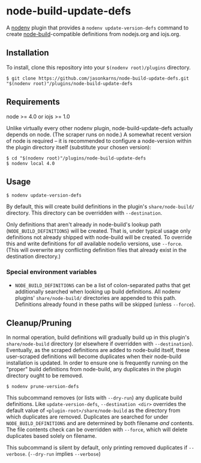 # node-build-update-defs

A [nodenv][] plugin that provides a `nodenv update-version-defs` command to
create [node-build][]-compatible definitions from nodejs.org and iojs.org. 

## Installation

To install, clone this repository into your `$(nodenv root)/plugins` directory.

    $ git clone https://github.com/jasonkarns/node-build-update-defs.git "$(nodenv root)"/plugins/node-build-update-defs

## Requirements

node >= 4.0 or iojs >= 1.0

Unlike virtually every other nodenv plugin, node-build-update-defs actually depends on node. (The scraper runs on node.) A somewhat recent version of node is required – it is recommended to configure a node-version within the plugin directory itself (substitute your chosen version):

    $ cd "$(nodenv root)"/plugins/node-build-update-defs
    $ nodenv local 4.0

## Usage

    $ nodenv update-version-defs

By default, this will create build definitions in the plugin's `share/node-build/` directory. This directory can be overridden with `--destination`.

Only definitions that aren't already in node-build's lookup path (`NODE_BUILD_DEFINITIONS`) will be created. That is, under typical usage only definitions not already shipped with node-build will be created. To override this and write definitions for *all* available node/io versions, use `--force`. (This will overwrite any conflicting definition files that already exist in the destination directory.)

### Special environment variables

- `NODE_BUILD_DEFINITIONS` can be a list of colon-separated paths that get additionally searched when looking up build definitions. All nodenv plugins' `share/node-build/` directories are appended to this path. Definitions already found in these paths will be skipped (unless `--force`).

## Cleanup/Pruning

In normal operation, build definitions will gradually build up in this plugin's `share/node-build` directory (or elsewhere if overridden with `--destination`). Eventually, as the scraped definitions are added to node-build itself, these user-scraped definitions will become duplicates when their node-build installation is updated. In order to ensure one is frequently running on the "proper" build definitions from node-build, any duplicates in the plugin directory ought to be removed.

    $ nodenv prune-version-defs

This subcommand removes (or lists with `--dry-run`) any duplicate build definitions. Like `update-version-defs`, `--destination <dir>` overrides the default value of `<plugin-root>/share/node-build` as the directory from which duplicates are removed. Duplicates are searched for under `NODE_BUILD_DEFINITIONS` and are determined by both filename *and* contents. The file contents check can be overridden with `--force`,  which will delete duplicates based solely on filename.

This subcommand is silent by default, only printing removed duplicates if `--verbose`. (`--dry-run` implies `--verbose`)

[nodenv]: https://github.com/nodenv/nodenv
[node-build]: https://github.com/nodenv/node-build
